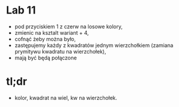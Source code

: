 # Lab 11
- pod przyciskiem 1 z czerw na losowe kolory,
- zmienic na ksztalt wariant + 4,
- cofnąć żeby można było,
- zastępujemy każdy z kwadratów jednym wierzchołkiem (zamiana prymitywu kwadratu na wierzchołek),
- mają być będą połączone

# tl;dr
- kolor, kwadrat na wiel, kw na wierzchołek.
